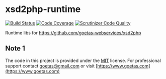 # xsd2php-runtime

[![Build Status](https://travis-ci.org/goetas-webservices/xsd2php-runtime.svg?branch=master)](https://travis-ci.org/goetas-webservices/xsd2php-runtime)
[![Code Coverage](https://scrutinizer-ci.com/g/goetas-webservices/xsd2php-runtime/badges/coverage.png?b=master)](https://scrutinizer-ci.com/g/goetas-webservices/xsd2php-runtime/?branch=master)
[![Scrutinizer Code Quality](https://scrutinizer-ci.com/g/goetas-webservices/xsd2php-runtime/badges/quality-score.png?b=master)](https://scrutinizer-ci.com/g/goetas-webservices/xsd2php-runtime/?branch=master)


Runtime libs for https://github.com/goetas-webservices/xsd2php

## Note 1 

The code in this project is provided under the 
[MIT](https://opensource.org/licenses/MIT) license. 
For professional support 
contact [goetas@gmail.com](mailto:goetas@gmail.com) 
or visit [https://www.goetas.com](https://www.goetas.com)

